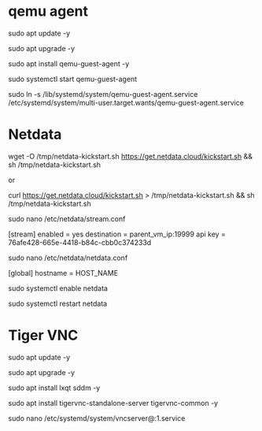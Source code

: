 # qemu agent
sudo apt update -y

sudo apt upgrade -y

sudo apt install qemu-guest-agent -y

sudo systemctl start qemu-guest-agent

sudo ln -s /lib/systemd/system/qemu-guest-agent.service /etc/systemd/system/multi-user.target.wants/qemu-guest-agent.service

# Netdata

wget -O /tmp/netdata-kickstart.sh https://get.netdata.cloud/kickstart.sh && sh /tmp/netdata-kickstart.sh

or

curl https://get.netdata.cloud/kickstart.sh > /tmp/netdata-kickstart.sh && sh /tmp/netdata-kickstart.sh

sudo nano /etc/netdata/stream.conf

[stream]
    enabled = yes
    destination = parent_vm_ip:19999
    api key = 76afe428-665e-4418-b84c-cbb0c374233d

sudo nano /etc/netdata/netdata.conf

[global]
    hostname = HOST_NAME

sudo systemctl enable netdata

sudo systemctl restart netdata

# Tiger VNC

sudo apt update -y

sudo apt upgrade -y

sudo apt install lxqt sddm -y

sudo apt install tigervnc-standalone-server tigervnc-common -y

sudo nano /etc/systemd/system/vncserver@:1.service

